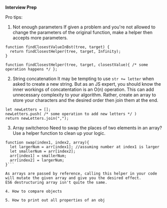 __Interview Prep__

Pro tips:

1. Not enough parameters
If given a problem and you're not allowed to change the parameters of the original function, make a helper then accepts more parameters.

```
function findClosestValueInBst(tree, target) {
  return findClosestHelper(tree, target, Infinity);
}

function findClosestHelper(tree, target, closestValue){ /* some operation happens */ };
```

2. String concatenation
It may be tempting to use `str += letter` when asked to create a new string. But as an JS expert, you should know the inner workings of concatentation is an O(n) operation. This can add unnecessary complexity to your algorithm. Rather, create an array to store your characters and the desired order then join them at the end.

```
let newLetters = [];
newLetters.push( /* some operation to add new letters */ )
return newLetters.join(",");
```

3. Array switcheroo
Need to swap the places of two elements in an array? Use a helper function to clean up your logic.

```
function swap(index1, index2, array){
  let largerNum = arr[index1]; //assuming number at index1 is larger
  let smallerNum = arr[index2];
  arr[index1] = smallerNum;
  arr[index2] = largerNum;
}```

As arrays are passed by reference, calling this helper in your code will mutate the given array and give you the desired effect.
ES6 destructuring array isn't quite the same.

4. How to compare objects

5. How to print out all properties of an obj
